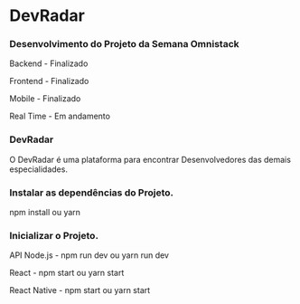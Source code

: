 # DevRadar

### Desenvolvimento do Projeto da Semana Omnistack

<p>Backend - Finalizado</p>
<p>Frontend - Finalizado</p>
<p>Mobile - Finalizado</p>
<p>Real Time - Em andamento</p>

### DevRadar

<p>O DevRadar é uma plataforma para encontrar Desenvolvedores das demais especialidades.</p>

### Instalar as dependências do Projeto.

<p>npm install ou yarn</p>

### Inicializar o Projeto.

<p >API Node.js - npm run dev ou yarn run dev </p>
<p >React - npm start ou yarn start </p>
<p >React Native - npm start ou yarn start </p>
